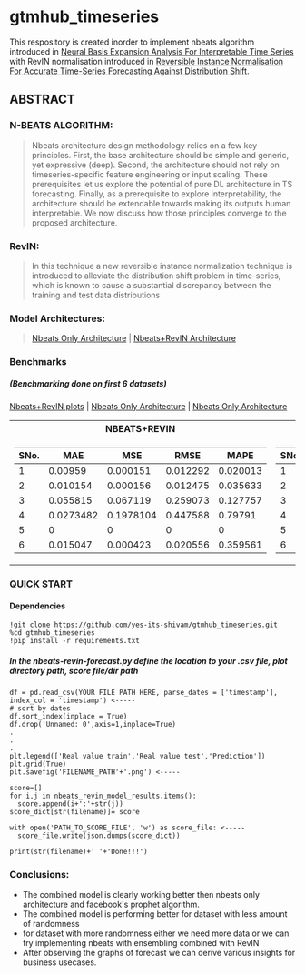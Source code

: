 # gtmhub_timeseries
This respository is created inorder to implement nbeats algorithm introduced in [Neural Basis Expansion Analysis For
Interpretable Time Series](https://arxiv.org/pdf/1905.10437.pdf) with RevIN normalisation introduced in [Reversible Instance Normalisation For
Accurate Time-Series Forecasting Against
Distribution Shift](https://openreview.net/pdf?id=cGDAkQo1C0p).

## ABSTRACT

### N-BEATS ALGORITHM:
> Nbeats architecture design methodology relies on a few key principles. First, the base architecture
should be simple and generic, yet expressive (deep). Second, the architecture should not rely on timeseries-specific feature engineering or input scaling. These prerequisites let us explore the potential
of pure DL architecture in TS forecasting. Finally, as a prerequisite to explore interpretability, the
architecture should be extendable towards making its outputs human interpretable. We now discuss
how those principles converge to the proposed architecture.

### RevIN:
> In this technique a new reversible instance normalization technique is introduced to alleviate the distribution shift problem in
time-series, which is known to cause a substantial discrepancy between the training and test data
distributions

### Model Architectures:
>[Nbeats Only Architecture](https://github.com/yes-its-shivam/gtmhub_timeseries/blob/main/images/architecture/nbeats.png) | [Nbeats+RevIN Architecture](https://github.com/yes-its-shivam/gtmhub_timeseries/blob/main/images/architecture/nbeats-revin.png)


### Benchmarks
##### *(Benchmarking done on first 6 datasets)*
[Nbeats+RevIN plots](https://github.com/yes-its-shivam/gtmhub_timeseries/tree/main/images/nbeats%2Brevin) | [Nbeats Only Architecture](https://github.com/yes-its-shivam/gtmhub_timeseries/tree/main/images/nbeats) | [Nbeats Only Architecture](https://github.com/yes-its-shivam/gtmhub_timeseries/tree/main/images/prophet) 
<table>
<tr><th>NBEATS+REVIN</th><th>NBEATS</th><th>PROPHET</th></tr>
<tr><td>

| SNo. | MAE | MSE | RMSE | MAPE |
| --- | --- | --- | --- | --- |
| 1 | 0.00959	|0.000151	|0.012292|	0.020013 |
| 2 | 0.010154|	0.000156|	0.012475|	0.035633 |
| 3 | 0.055815|	0.067119|	0.259073|	0.127757 |
| 4 | 0.0273482|	0.1978104|	0.447588|	0.79791 |
| 5 | 0|	0|	0|	0 |
| 6 | 0.015047|	0.000423|	0.020556|	0.359561 |
  
 </td><td>

| SNo. | MAE | MSE | RMSE | MAPE |
| --- | --- | --- | --- | --- |
| 1 |0.015679026|0.00040932448|0.020231768|0.032722607|
| 2 |0.010508158|0.00016971033|0.013027292|0.03687593|
| 3 |0.05063609|0.05599884|0.23664074|0.115894966|
| 4 |25.655844|1695.0132|41.170536|0.7474986|
| 5 | 0|0|0|0|
| 6 |0.015393304|0.0004451943|0.021099627|0.36776572|

</td><td>

| SNo. | MAE | MSE | RMSE | MAPE |
| --- | --- | --- | --- | --- |
| 1 | 0.08360422 | 0.028019099 | 0.16738907 | 0.17512284 |
| 2 | 0.45510322 | 1.0613955 | 1.0302405 | 1.5963151 |
| 3 | 4.924484 | 127.84147 | 11.3067 | 11.189242 |
| 4 | 51.486607|8275.656|90.970634|1.5083215|
| 5 | 0|0|0|0|
| 6 | 2.4326794|21.394512|4.62542|55.74821 |

</td></tr> </table>

### QUICK START

#### Dependencies
```
!git clone https://github.com/yes-its-shivam/gtmhub_timeseries.git
%cd gtmhub_timeseries
!pip install -r requirements.txt
```
##### In the nbeats-revin-forecast.py define the location to your .csv file, plot directory path, score file/dir path
```
df = pd.read_csv(YOUR FILE PATH HERE, parse_dates = ['timestamp'], index_col = 'timestamp') <-----
# sort by dates
df.sort_index(inplace = True)
df.drop('Unnamed: 0',axis=1,inplace=True)
.
.
.
plt.legend(['Real value train','Real value test','Prediction'])
plt.grid(True)
plt.savefig('FILENAME_PATH'+'.png') <-----

score=[]
for i,j in nbeats_revin_model_results.items():
  score.append(i+':'+str(j))
score_dict[str(filename)]= score

with open('PATH_TO_SCORE_FILE', 'w') as score_file: <-----
  score_file.write(json.dumps(score_dict))

print(str(filename)+' '+'Done!!!')
```

### Conclusions:

* The combined model is clearly working better then nbeats only architecture and facebook's prophet algorithm.
* The combined model is performing better for dataset with less amount of randomness
* for dataset with more randomness either we need more data or we can try implementing nbeats with ensembling combined with RevIN
* After observing the graphs of forecast we can derive various insights for business usecases.
